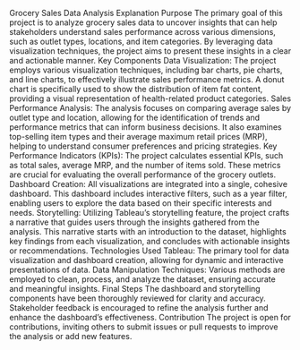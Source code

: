 Grocery Sales Data Analysis Explanation
Purpose
The primary goal of this project is to analyze grocery sales data to uncover insights that can help stakeholders understand sales performance across various dimensions, such as outlet types, locations, and item categories. By leveraging data visualization techniques, the project aims to present these insights in a clear and actionable manner.
Key Components
Data Visualization:
The project employs various visualization techniques, including bar charts, pie charts, and line charts, to effectively illustrate sales performance metrics.
A donut chart is specifically used to show the distribution of item fat content, providing a visual representation of health-related product categories.
Sales Performance Analysis:
The analysis focuses on comparing average sales by outlet type and location, allowing for the identification of trends and performance metrics that can inform business decisions.
It also examines top-selling item types and their average maximum retail prices (MRP), helping to understand consumer preferences and pricing strategies.
Key Performance Indicators (KPIs):
The project calculates essential KPIs, such as total sales, average MRP, and the number of items sold. These metrics are crucial for evaluating the overall performance of the grocery outlets.
Dashboard Creation:
All visualizations are integrated into a single, cohesive dashboard. This dashboard includes interactive filters, such as a year filter, enabling users to explore the data based on their specific interests and needs.
Storytelling:
Utilizing Tableau’s storytelling feature, the project crafts a narrative that guides users through the insights gathered from the analysis. This narrative starts with an introduction to the dataset, highlights key findings from each visualization, and concludes with actionable insights or recommendations.
Technologies Used
Tableau: The primary tool for data visualization and dashboard creation, allowing for dynamic and interactive presentations of data.
Data Manipulation Techniques: Various methods are employed to clean, process, and analyze the dataset, ensuring accurate and meaningful insights.
Final Steps
The dashboard and storytelling components have been thoroughly reviewed for clarity and accuracy.
Stakeholder feedback is encouraged to refine the analysis further and enhance the dashboard’s effectiveness.
Contribution
The project is open for contributions, inviting others to submit issues or pull requests to improve the analysis or add new features.
